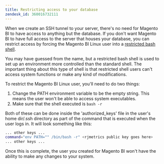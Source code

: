 ```yaml
---
title: Restricting access to your database
zendesk_id: 360016732111
---
```


When we create an SSH tunnel to your server, there's no need for Magento BI to have access to anything but the database. If you don't want Magento BI to have full access to the server that houses your database, you can restrict access by forcing the Magento BI Linux user into a [restricted bash shell](https://www.gnu.org/software/bash/manual/html_node/The-Restricted-Shell.html).

You may have guessed from the name, but a restricted bash shell is used to set up an environment more controlled than the standard shell. The important thing about this type of shell is that restricted shell users can't access system functions or make any kind of modifications.

To restrict the Magento BI Linux user, you'll need to do two things:

1. Change the PATH environment variable to be the empty string. This means the user won't be able to access system executables.
1. Make sure that the shell executed is `bash -r`

Both of these can be done inside the 'authorized_keys' file in the user's home dir/.ssh directory as part of the command that is executed when the user logs in. It will look something like this:

```bash
... other keys ...
command="env PATH="" /bin/bash -r" <rjmetrics public key goes here>
... other keys ...
```

Once this is complete, the user you created for Magento BI won't have the ability to make any changes to your system.

